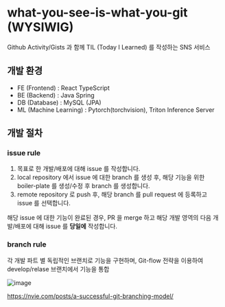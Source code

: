 # what-you-see-is-what-you-git (WYSIWIG)

Github Activity/Gists 과 함께 TIL (Today I Learned) 를 작성하는 SNS 서비스

## 개발 환경

- FE (Frontend) : React TypeScript
- BE (Backend) : Java Spring
- DB (Database) : MySQL (JPA)
- ML (Machine Learning) : Pytorch(torchvision), Triton Inference  Server

## 개발 절차

### issue rule

1. 목표로 한 개발/배포에 대해 issue 를 작성합니다.
2. local repository 에서 issue 에 대한 branch 를 생성 후, 해당 기능을 위한 boiler-plate 를 생성/수정 후 branch 를 생성합니다. 
3. remote repository 로 push 후, 해당 branch 를 pull request 에 등록하고 issue 를 선택합니다. 

해당 issue 에 대한 기능이 완료된 경우, PR 을 merge 하고 해당 개발 영역의 다음 개발/배포에 대해 issue 를 __당일에__ 작성합니다.  


### branch rule

각 개발 파트 별 독립적인 브랜치로 기능을 구현하며, Git-flow 전략을 이용하여 develop/relase 브랜치에서 기능을 통합

![image](https://user-images.githubusercontent.com/50660684/135558970-a12e4a7f-1929-42fa-afc2-c7f39a271b3f.png)

<https://nvie.com/posts/a-successful-git-branching-model/>
